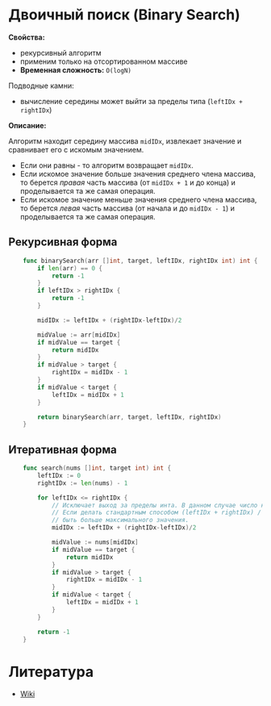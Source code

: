 # Двоичный поиск (Binary Search)

**Свойства:**
- рекурсивный алгоритм
- применим только на отсортированном массиве
- **Временная сложность:** `O(logN)`
  
Подводные камни:
- вычисление середины может выйти за пределы типа (`leftIDx + rightIDx`)

**Описание:**

Алгоритм находит середину массива `midIDx`, извлекает значение и сравнивает его с искомым значением. 
- Если они равны - то алгоритм возвращает `midIDx`.
- Если искомое значение больше значения среднего члена массива, то берется *правая* часть массива (от `midIDx + 1` и до конца) и проделывается та же самая операция.
- Если искомое значение меньше значения среднего члена массива, то берется *левая* часть массива (от начала и до `midIDx - 1`) и проделывается та же самая операция.

## Рекурсивная форма

``` go
    func binarySearch(arr []int, target, leftIDx, rightIDx int) int {
        if len(arr) == 0 {
            return -1
        }
        if leftIDx > rightIDx {
            return -1
        }

        midIDx := leftIDx + (rightIDx-leftIDx)/2

        midValue := arr[midIDx]
        if midValue == target {
            return midIDx
        }
        if midValue > target {
            rightIDx = midIDx - 1
        }
        if midValue < target {
            leftIDx = midIDx + 1
        }

        return binarySearch(arr, target, leftIDx, rightIDx)
    }
```

## Итеративная форма

``` go
    func search(nums []int, target int) int {
        leftIDx := 0
        rightIDx := len(nums) - 1

        for leftIDx <= rightIDx {
            // Исключает выход за пределы инта. В данном случае число не будет больше rightIDx.
            // Если делать стандартным способом (leftIDx + rightIDx) / 2, то сумма в скобках может
            // быть больше максимального значения.
            midIDx := leftIDx + (rightIDx-leftIDx)/2

            midValue := nums[midIDx]
            if midValue == target {
                return midIDx
            }
            if midValue > target {
                rightIDx = midIDx - 1
            }
            if midValue < target {
                leftIDx = midIDx + 1
            }
        }

        return -1
    }
```

# Литература
- [Wiki](https://en.wikipedia.org/wiki/Binary_search_algorithm)